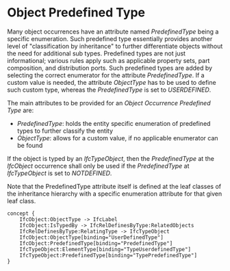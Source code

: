 Object Predefined Type
======================

Many object occurrences have an attribute named _PredefinedType_ being a specific enumeration. Such predefined type essentially provides another level of "classification by inheritance" to further differentiate objects without the need for additional sub types. Predefined types are not just informational; various rules apply such as applicable property sets, part composition, and distribution ports. Such predefined types are added by selecting the correct enumerator for the attribute _PredefinedType_. If a custom value is needed, the attribute _ObjectType_ has to be used to define such custom type, whereas the _PredefinedType_ is set to _USERDEFINED_.

The main attributes to be provided for an _Object Occurrence Predefined Type_ are:

* _PredefinedType_: holds the entity specific enumeration of predefined types to further classify the entity
* _ObjectType_: allows for a custom value, if no applicable enumerator can be found

If the object is typed by an _IfcTypeObject_, then the _PredefinedType_ at the _IfcObject_ occurrence shall only be used if the _PredefinedType_ at _IfcTypeObject_ is set to _NOTDEFINED_.

Note that the PredefinedType attribute itself is defined at the leaf classes of the inheritance hierarchy with a specific enumeration attribute for that given leaf class.

```
concept {
    IfcObject:ObjectType -> IfcLabel
    IfcObject:IsTypedBy -> IfcRelDefinesByType:RelatedObjects
    IfcRelDefinesByType:RelatingType -> IfcTypeObject
    IfcObject:ObjectType[binding="UserDefinedType"]
    IfcObject:PredefinedType[binding="PredefinedType"]
    IfcTypeObject:ElementType[binding="TypeUserdefinedType"]
    IfcTypeObject:PredefinedType[binding="TypePredefinedType"]
}
```
